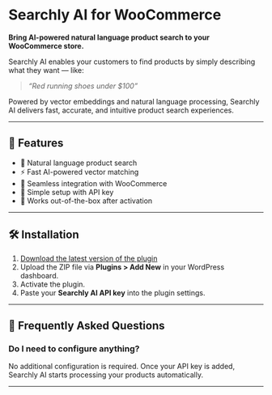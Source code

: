 # Searchly AI for WooCommerce

**Bring AI-powered natural language product search to your WooCommerce store.**

Searchly AI enables your customers to find products by simply describing what they want — like:  
> _“Red running shoes under $100”_

Powered by vector embeddings and natural language processing, Searchly AI delivers fast, accurate, and intuitive product search experiences.

---

## 🚀 Features

- 🧠 Natural language product search
- ⚡ Fast AI-powered vector matching
- 🛒 Seamless integration with WooCommerce
- 🔑 Simple setup with API key
- 🔧 Works out-of-the-box after activation

---

## 🛠 Installation

1. [Download the latest version of the plugin](https://github.com/searchly-ai/searchly-ai-woocommerce/releases/latest)
2. Upload the ZIP file via **Plugins > Add New** in your WordPress dashboard.
3. Activate the plugin.
4. Paste your **Searchly AI API key** into the plugin settings.

---

## 🙋 Frequently Asked Questions

### Do I need to configure anything?
No additional configuration is required. Once your API key is added, Searchly AI starts processing your products automatically.

---

